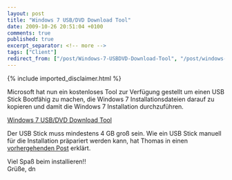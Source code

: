 ```yaml
---
layout: post
title: "Windows 7 USB/DVD Download Tool"
date: 2009-10-26 20:51:04 +0100
comments: true
published: true
excerpt_separator: <!-- more -->
tags: ["Client"]
redirect_from: ["/post/Windows-7-USBDVD-Download-Tool", "/post/windows-7-usbdvd-download-tool"]
---
```

<!-- more -->
{% include imported_disclaimer.html %}
<p>Microsoft hat nun ein kostenloses Tool zur Verfügung gestellt um einen USB Stick Bootfähig zu machen, die Windows 7 Installationsdateien darauf zu kopieren und damit die Windows 7 Installation durchzuführen.</p>  <p><a href="http://store.microsoft.com/Help/ISO-Tool?err=t2#at2" target="_blank">Windows 7 USB/DVD Download Tool</a></p>  <p>Der USB Stick muss mindestens 4 GB groß sein. Wie ein USB Stick manuell für die Installation präpariert werden kann, hat Thomas in einen <a href="/post/Windows-7-e28093-Installation-mit-USB-Stick.aspx" target="_blank">vorhergehenden Post</a> erklärt.</p>  <p>Viel Spaß beim installieren!!    <br />Grüße, dn</p>
